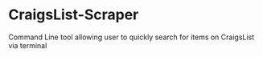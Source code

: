 # CraigsList-Scraper

Command Line tool allowing user to quickly search for items on CraigsList via terminal
